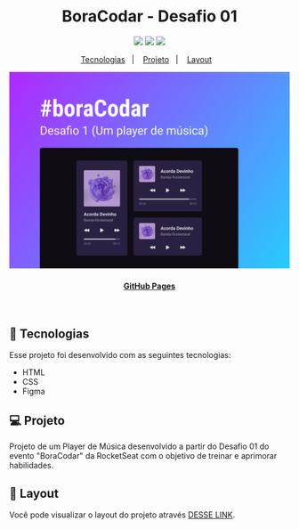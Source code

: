 <h1 align="center">BoraCodar - Desafio 01</h1>

<p align="center">
  <a alt="HTML5">
    <img src="https://img.shields.io/badge/HTML5-E34F26?logo=html5&logoColor=fff&style=flat-square" />
  </a>
  <a alt="CSS3">
    <img src="https://img.shields.io/badge/CSS3-1572B6?logo=css3&logoColor=fff&style=flat-square" />
  </a>
  <a alt="Figma">
     <img src="https://img.shields.io/badge/Figma-F24E1E?style=for-the-badge&logo=figma&logoColor=white&style=flat-square" />
  </a>
</p>

<p align="center">
  <a href="#-tecnologias">Tecnologias</a>&nbsp;&nbsp;&nbsp;|&nbsp;&nbsp;&nbsp;
  <a href="#-projeto">Projeto</a>&nbsp;&nbsp;&nbsp;|&nbsp;&nbsp;&nbsp;
  <a href="#-layout">Layout</a>&nbsp;&nbsp;&nbsp;
</p>

<p align="center">
  <img alt="Imagem do projeto." src=".github/preview01.jpg" width="800px">
</p>
<h4 align="center">
  
  [GitHub Pages](https://gabrielcenteiofreitas.github.io/estudos-rocketseat-boracodar01-player_de_musica/)
</h4>
<br>


## 🚀 Tecnologias

Esse projeto foi desenvolvido com as seguintes tecnologias:

- HTML
- CSS
- Figma


## 💻 Projeto

Projeto de um Player de Música desenvolvido a partir do Desafio 01 do evento "BoraCodar" da RocketSeat com o objetivo de treinar e aprimorar habilidades.

## 🔖 Layout

Você pode visualizar o layout do projeto através [DESSE LINK](https://www.figma.com/community/file/1195050524500542670).

